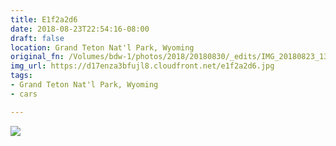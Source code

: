 ```yaml
---
title: E1f2a2d6
date: 2018-08-23T22:54:16-08:00
draft: false
location: Grand Teton Nat'l Park, Wyoming
original_fn: /Volumes/bdw-1/photos/2018/20180830/_edits/IMG_20180823_134629_01.jpg
img_url: https://d17enza3bfujl8.cloudfront.net/e1f2a2d6.jpg 
tags:
- Grand Teton Nat'l Park, Wyoming
- cars

---
```


![](https://d17enza3bfujl8.cloudfront.net/e1f2a2d6.jpg)
